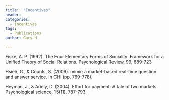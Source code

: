 ```yaml
---
title:  "Incentives"
header:
categories:
  - Incentives
tags:
  - Publications
author: Gary H

---
```


Fiske, A. P. (1992). The Four Elementary Forms of Sociality: Framework for a Unified Theory of Social Relations. Psychological Review, 99, 689-723

Hsieh, G., & Counts, S. (2009). mimir: a market-based real-time question and answer service. In CHI (pp. 769-778).

Heyman, J., & Ariely, D. (2004). Effort for payment: A tale of two markets. Psychological science, 15(11), 787-793.
